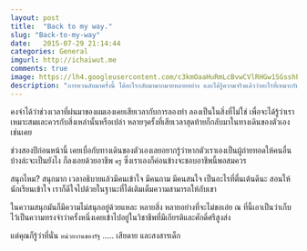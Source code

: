```yaml
---
layout: post
title:  "Back to my way."
slug: "Back-to-my-way"
date:   2015-07-29 21:14:44
categories: General
imgurl: http://ichaiwut.me
comments: true
image: https://lh4.googleusercontent.com/c3kmOaaHuRmLcBvwCVlRHGw1SGsshP59XteLhEnsFwCFmopvzG4mnGHdxBnGc3dmG0woag=w1111-h637
description: "การหวนลับมาครั้งนี้ ได้อะไรกลับมามากมายหลายอย่าง และได้รู้ความจริงแล้วว่าอะไรที่เหมาะกับตัวเองมากที่สุด อะไรคือสิ่งที่เราเป็น และอะไรคือความฝันของเรา หลังจากที่ลองออกไปเพื่อต้องการรู้ว่าเด็กที่จบออกมาทำไม ทำไม ทำไม ถึงไม่ได้อะไรออกมาเลย"
---
```

คงจำได้ว่าช่วงเวลาที่ผ่นมาของผมเองเคยเสียเวลากับการลองทำ ลองเป็นในสิ่งที่ไม่ใช่ เพื่อจะได้รู้ว่าเราเหมาะสมและควรกับสิ่งเหล่านั้นหรือเปล่า หลายๆครั้งที่เสียเวลาสุดท้ายก็กลับมาในทางเดินของตัวเองเช่นเคย

ช่วงสองปีก่อนหน้านี้ เคยเบื่อกับทางเดินของตัวเองเลยอยากรู้ว่าหากตัวเราเองเป็นผู้ถ่ายทอดให้คนอื่นบ้างล่ะจะเป็นยังไง ก็ลงเอยด้วยอาชีพ `ครู` ซึ่งเราเองก็ค่อนข้างจะชอบอาชีพนี้พอสมควร

สนุกไหม? สนุกมาก เวลาอธิบายแล้วมีคนเข้าใจ มีคนถาม มีคนสนใจ เป็นอะไรที่ตื่นเต้นดีนะ สอนให้นักเรียนเข้าใจ เราก็ดีใจไปด้วยในฐานะที่ได้เติมเต็มความสามารถให้กับเขา

ในความสนุกมันก็มีความไม่สนุกอยู่ด้วยแหละ หลายสิ่ง หลายอย่างที่จะไม่ขอเอ่ย ณ ที่นี้เอาเป็นว่าเก็บไว้เป็นความทรงจำว่าครั้งหนึ่งเคยเข้าไปอยู่ในวิชาชีพที่มีเกียรติและศักดิ์ศรีสูงส่ง

แต่คุณก็รู้ว่าที่นั่น `หน่วยงานของรัฐ` ..... เสียดาย และสงสารเด็ก
